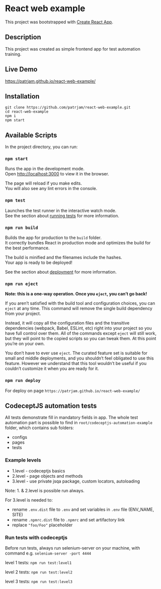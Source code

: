# React web example

This project was bootstrapped with [Create React App](https://github.com/facebook/create-react-app).

## Description
This project was created as simple frontend app for test automation training. 

## Live Demo
https://patrjam.github.io/react-web-example/

## Installation
```
git clone https://github.com/patrjam/react-web-example.git
cd react-web-example
npm i
npm start
```
## Available Scripts

In the project directory, you can run:

### `npm start`

Runs the app in the development mode.<br />
Open [http://localhost:3000](http://localhost:3000) to view it in the browser.

The page will reload if you make edits.<br />
You will also see any lint errors in the console.

### `npm test`

Launches the test runner in the interactive watch mode.<br />
See the section about [running tests](https://facebook.github.io/create-react-app/docs/running-tests) for more information.

### `npm run build`

Builds the app for production to the `build` folder.<br />
It correctly bundles React in production mode and optimizes the build for the best performance.

The build is minified and the filenames include the hashes.<br />
Your app is ready to be deployed!

See the section about [deployment](https://facebook.github.io/create-react-app/docs/deployment) for more information.

### `npm run eject`

**Note: this is a one-way operation. Once you `eject`, you can’t go back!**

If you aren’t satisfied with the build tool and configuration choices, you can `eject` at any time. This command will remove the single build dependency from your project.

Instead, it will copy all the configuration files and the transitive dependencies (webpack, Babel, ESLint, etc) right into your project so you have full control over them. All of the commands except `eject` will still work, but they will point to the copied scripts so you can tweak them. At this point you’re on your own.

You don’t have to ever use `eject`. The curated feature set is suitable for small and middle deployments, and you shouldn’t feel obligated to use this feature. However we understand that this tool wouldn’t be useful if you couldn’t customize it when you are ready for it.

### `npm run deploy`

For deploy on page `https://patrjam.github.io/react-web-example/`

## CodeceptJS automation tests
All tests demonstrate fill in mandatory fields in app.
The whole test automation part is possible to find in `root/codeceptjs-automation-example` folder,
which contains sub folders:
- configs
- pages
- tests

### Example levels
- 1.level - codeceptjs basics
- 2.level - page objects and methods
- 3.level - use private jsqa package, custom locators, autoloading

Note: 1. & 2.level is possible run always.

For 3.level is needed to:
- rename `.env.dist` file to `.env` and set variables in `.env` file (ENV_NAME, SITE)
- rename `.npmrc.dist` file to `.npmrc` and set artifactory link
- replace `"foo/Foo"` placeholder


### Run tests with codeceptjs
Before run tests, always run selenium-server on your machine, with command e.g. `selenium-server -port 4444`

level 1 tests:
`npm run test:level1`

level 2 tests:
`npm run test:level2`

level 3 tests:
`npm run test:level3`